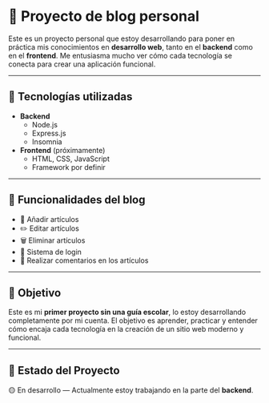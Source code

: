 # 📝 Proyecto de blog personal

Este es un proyecto personal que estoy desarrollando para poner en práctica mis conocimientos en **desarrollo web**, tanto en el **backend** como en el **frontend**. Me entusiasma mucho ver cómo cada tecnología se conecta para crear una aplicación funcional.

---

## 🚀 Tecnologías utilizadas

- **Backend**
  - Node.js
  - Express.js
  - Insomnia
- **Frontend** (próximamente)
  - HTML, CSS, JavaScript
  - Framework por definir

---

## 🔧 Funcionalidades del blog

- 📄 Añadir artículos
- ✏️ Editar artículos
- 🗑️ Eliminar artículos
- 🔐 Sistema de login
- 💬 Realizar comentarios en los artículos

---

## 🎯 Objetivo

Este es mi **primer proyecto sin una guía escolar**, lo estoy desarrollando completamente por mi cuenta. El objetivo es aprender, practicar y entender cómo encaja cada tecnología en la creación de un sitio web moderno y funcional.

---

## 📌 Estado del Proyecto

🟡 En desarrollo — Actualmente estoy trabajando en la parte del **backend**.
